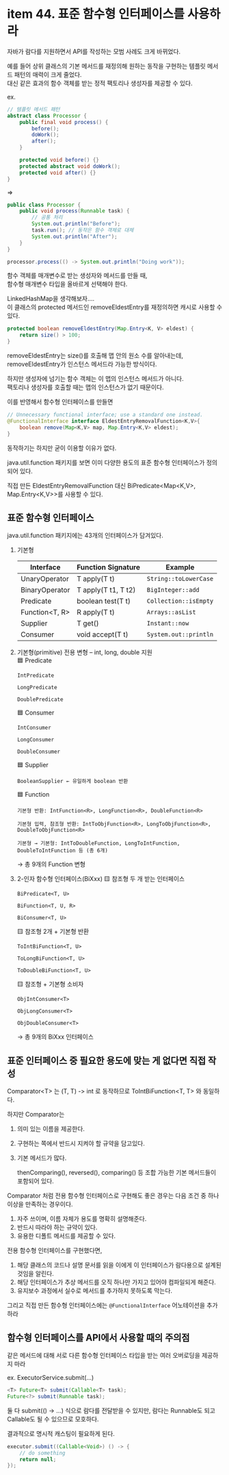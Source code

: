 # item 44. 표준 함수형 인터페이스를 사용하라

자바가 람다를 지원하면서 API를 작성하는 모범 사례도 크게 바뀌었다.

예를 들어 상위 클래스의 기본 메서드를 재정의해 원하는 동작을 구현하는 템플릿 메서드 패턴의 매력이 크게 줄었다.  
대신 같은 효과의 함수 객체를 받는 정적 팩토리나 생성자를 제공할 수 있다.

ex.

```java
// 템플릿 메서드 패턴
abstract class Processor {
    public final void process() {
        before();
        doWork();
        after();
    }

    protected void before() {}
    protected abstract void doWork();
    protected void after() {}
}
```

=>

```java
public class Processor {
    public void process(Runnable task) {
        // 공통 처리
        System.out.println("Before");
        task.run(); // 동작은 함수 객체로 대체
        System.out.println("After");
    }
}
```

```java
processor.process(() -> System.out.println("Doing work"));
```

함수 객체를 매개변수로 받는 생성자와 메서드를 만들 때,  
함수형 매개변수 타입을 올바르게 선택해야 한다.

LinkedHashMap을 생각해보자....  
이 클래스의 protected 메서드인 removeEldestEntry를 재정의하면 캐시로 사용할 수 있다.

```java
protected boolean removeEldestEntry(Map.Entry<K, V> eldest) {
    return size() > 100;
}
```

removeEldestEntry는 size()를 호출해 맵 안의 원소 수를 알아내는데,  
removeEldestEntry가 인스턴스 메서드라 가능한 방식이다.

하지만 생성자에 넘기는 함수 객체는 이 맵의 인스턴스 메서드가 아니다.  
팩토리나 생성자를 호출할 때는 맵의 인스턴스가 없기 때문이다.

이를 반영해서 함수형 인터페이스를 만들면

```java
// Unnecessary functional interface; use a standard one instead.
@FunctionalInterface interface EldestEntryRemovalFunction<K,V>{
    boolean remove(Map<K,V> map, Map.Entry<K,V> eldest);
}
```

동작하기는 하지만 굳이 이용할 이유가 없다.

java.util.function 패키지를 보면 이미 다양한 용도의 표준 함수형 인터페이스가 정의되어 있다.

직접 만든 EldestEntryRemovalFunction 대신 BiPredicate<Map<K,V>, Map.Entry<K,V>>를 사용할 수 있다.

## 표준 함수형 인터페이스

java.util.function 패키지에는 43개의 인터페이스가 담겨있다.

1.  기본형

    | Interface         | Function Signature  | Example               |
    | ----------------- | ------------------- | --------------------- |
    | UnaryOperator<T>  | T apply(T t)        | `String::toLowerCase` |
    | BinaryOperator<T> | T apply(T t1, T t2) | `BigInteger::add`     |
    | Predicate<T>      | boolean test(T t)   | `Collection::isEmpty` |
    | Function<T, R>    | R apply(T t)        | `Arrays::asList`      |
    | Supplier<T>       | T get()             | `Instant::now`        |
    | Consumer<T>       | void accept(T t)    | `System.out::println` |

2.  기본형(primitive) 전용 변형 – int, long, double 지원  
    🟦 Predicate

        IntPredicate

        LongPredicate

        DoublePredicate

    🟦 Consumer

        IntConsumer

        LongConsumer

        DoubleConsumer

    🟦 Supplier

        BooleanSupplier ← 유일하게 boolean 반환

    🟦 Function

        기본형 반환: IntFunction<R>, LongFunction<R>, DoubleFunction<R>

        기본형 입력, 참조형 반환: IntToObjFunction<R>, LongToObjFunction<R>, DoubleToObjFunction<R>

        기본형 → 기본형: IntToDoubleFunction, LongToIntFunction, DoubleToIntFunction 등 (총 6개)

    → 총 9개의 Function 변형

3.  2-인자 함수형 인터페이스(BiXxx)
    🟨 참조형 두 개 받는 인터페이스

        BiPredicate<T, U>

        BiFunction<T, U, R>

        BiConsumer<T, U>

    🟨 참조형 2개 + 기본형 반환

        ToIntBiFunction<T, U>

        ToLongBiFunction<T, U>

        ToDoubleBiFunction<T, U>

    🟨 참조형 + 기본형 소비자

        ObjIntConsumer<T>

        ObjLongConsumer<T>

        ObjDoubleConsumer<T>

    → 총 9개의 BiXxx 인터페이스

## 표준 인터페이스 중 필요한 용도에 맞는 게 없다면 직접 작성

Comparator\<T> 는 (T, T) -> int 로 동작하므로 ToIntBiFunction\<T, T> 와 동일하다.

하지만 Comparator는

1. 의미 있는 이름을 제공한다.
2. 구현하는 쪽에서 반드시 지켜야 할 규약을 담고있다.
3. 기본 메서드가 많다.

   thenComparing(), reversed(), comparing() 등 조합 가능한 기본 메서드들이 포함되어 있다.

Comparator 처럼 전용 함수형 인터페이스로 구현해도 좋은 경우는 다음 조건 중 하나 이상을 만족하는 경우이다.

1. 자주 쓰이며, 이름 자체가 용도를 명확히 설명해준다.
2. 반드시 따라야 하는 규약이 있다.
3. 유용한 디폴트 메서드를 제공할 수 있다.

전용 함수형 인터페이스를 구현했다면,

1. 해당 클래스의 코드나 설명 문서를 읽을 이에게 이 인터페이스가 람다용으로 설계된 것임을 알린다.
2. 해당 인터페이스가 추상 메서드를 오직 하나만 가지고 있어야 컴파일되게 해준다.
3. 유지보수 과정에서 실수로 메서드를 추가하지 못하도록 막는다.

그리고 직접 만든 함수형 인터페이스에는 `@FunctionalInterface` 어노테이션을 추가하라

## 함수형 인터페이스를 API에서 사용할 때의 주의점

같은 메서드에 대해 서로 다른 함수형 인터페이스 타입을 받는 여러 오버로딩을 제공하지 마라

ex. ExecutorService.submit(...)

```java
<T> Future<T> submit(Callable<T> task);
Future<?> submit(Runnable task);
```

둘 다 submit(() -> ...) 식으로 람다를 전달받을 수 있지만, 람다는 Runnable도 되고 Callable도 될 수 있으므로 모호하다.

결과적으로 명시적 캐스팅이 필요하게 된다.

```java
executor.submit((Callable<Void>) () -> {
    // do something
    return null;
});
```
